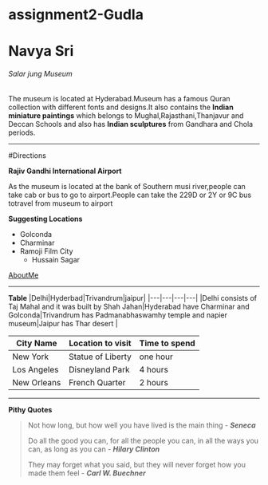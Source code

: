 # assignment2-Gudla
<H1>Navya Sri</H1>
<H6>Salar jung Museum</H6>
<p>The museum is located at Hyderabad.Museum has a famous Quran collection with different fonts and designs.It also contains the <b>Indian miniature paintings</b> which belongs to Mughal,Rajasthani,Thanjavur and Deccan Schools and also has <b>Indian sculptures</b> from Gandhara and Chola periods.
</p>

***

#Directions

**Rajiv Gandhi International Airport**

As the museum is located at the bank of Southern musi river,people can take cab or bus to go to airport.People can take the 229D or 2Y or 9C bus totravel from museum to airport

**Suggesting Locations**
* Golconda
* Charminar
* Ramoji Film City
    * Hussain Sagar

[AboutMe](AboutMe.md)


***
**Table**
|Delhi|Hyderbad|Trivandrum|jaipur|
|---|---|---|---|
|Delhi consists of Taj Mahal and it was built by Shah Jahan|Hyderabad have Charminar and Golconda|Trivandrum has Padmanabhaswamhy temple and napier museum|Jaipur has Thar desert |



|City Name|Location to visit|Time to spend|
|---|---|---|
|New York|Statue of Liberty|one hour|
|Los Angeles|Disneyland Park|4 hours|
|New Orleans|French Quarter|2 hours|

***



**Pithy Quotes**
>Not how long, but how well you have lived is the main thing - ***Seneca***
>
>Do all the good you can, for all the people you can, in all the ways you can, as long as you can - ***Hilary Clinton***
>
>They may forget what you said, but they will never forget how you made them feel - ***Carl W. Buechner***




